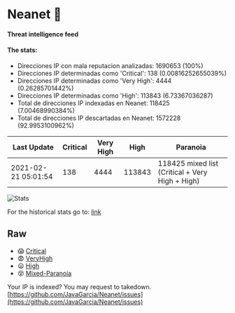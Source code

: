 # Neanet :hocho:
#### Threat intelligence feed
#### The stats:

- Direcciones IP con mala reputacion analizadas: 1690653 (100%)
- Direcciones IP determinadas como 'Critical':  138 (0.00816252655039%)
- Direcciones IP determinadas como 'Very High':  4444 (0.26285701442%)
- Direcciones IP determinadas como 'High':  113843 (6.73367036287)
- Total de direcciones IP indexadas en Neanet:  118425 (7.00468990384%)
- Total de direcciones IP descartadas en Neanet:  1572228 (92.9953100962%)

| Last Update | Critical | Very High | High | Paranoia |
| --- | --- | --- | --- | --- |
| 2021-02-21 05:01:54 | 138 | 4444 | 113843 | 118425 mixed list (Critical + Very High + High)|

![Stats](https://docs.google.com/spreadsheets/d/e/2PACX-1vSnaNMIXVabIpDJjufMlzH7poXnshF3mgd8Is1g9ytUEzVsP5my4Trn8f-xkoLLQ38xpL3HtmUexLo6/pubchart?oid=501124687&format=image)

For the historical stats go to: [link](/stats.csv)
## Raw
- :scream: [Critical](https://raw.githubusercontent.com/JavaGarcia/Neanet/master/blacklists/neanet_critical.txt)
- :fearful: [VeryHigh](https://raw.githubusercontent.com/JavaGarcia/Neanet/master/blacklists/neanet_veryHigh.txtt)
- :frowning: [High](https://raw.githubusercontent.com/JavaGarcia/Neanet/master/blacklists/neanet_high.txt)
- :dizzy_face: [Mixed-Paranoia](https://raw.githubusercontent.com/JavaGarcia/Neanet/master/blacklists/neanet_all.txt)


Your IP is indexed? You may request to takedown. [https://github.com/JavaGarcia/Neanet/issues](https://github.com/JavaGarcia/Neanet/issues)





























































































































































































































































































































































































































































































































































































































































































































































































































































































































































































































































































































































































































































































































































































































































































































































































































































































































































































































































































































































































































































































































































































































































































































































































































































































































































































































































































































































































































































































































































































































































































































































































































































































































































































































































































































































































































































































































































































































































































































































































































































































































































































































































































































































































































































































































